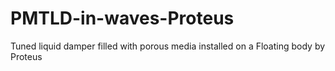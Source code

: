 # PMTLD-in-waves-Proteus
Tuned liquid damper filled with porous media installed on a Floating body by Proteus
